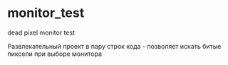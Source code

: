 # monitor_test
dead pixel monitor test

Развлекательный проект в пару строк кода - позволяет искать битые пиксели при выборе монитора 
